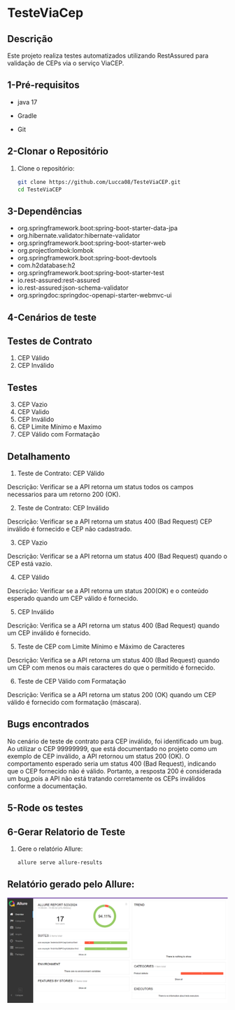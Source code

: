 # TesteViaCep

## Descrição

Este projeto realiza testes automatizados utilizando RestAssured para validação de CEPs via o serviço ViaCEP.

## 1-Pré-requisitos 

- java 17

- Gradle 

- Git 


## 2-Clonar o Repositório

1. Clone o repositório:
    ```bash
    git clone https://github.com/Lucca08/TesteViaCEP.git
    cd TesteViaCEP
    ```

## 3-Dependências

- org.springframework.boot:spring-boot-starter-data-jpa
- org.hibernate.validator:hibernate-validator
- org.springframework.boot:spring-boot-starter-web
- org.projectlombok:lombok
- org.springframework.boot:spring-boot-devtools
- com.h2database:h2
- org.springframework.boot:spring-boot-starter-test
- io.rest-assured:rest-assured
- io.rest-assured:json-schema-validator
- org.springdoc:springdoc-openapi-starter-webmvc-ui



## 4-Cenários de teste

## Testes de Contrato 

1. CEP Válido
2. CEP Inválido 

## Testes 

3. CEP Vazio
4. CEP Valido
5. CEP Inválido
6. CEP Limite Mínimo e Maximo
7. CEP Válido com Formatação

## Detalhamento 

1. Teste de Contrato: CEP Válido

Descrição: Verificar se a API retorna um status
todos os campos necessarios para um retorno 200 (OK).

2. Teste de Contrato: CEP Inválido

Descrição: Verificar se a API retorna um status 400
(Bad Request) CEP inválido é fornecido e CEP não cadastrado.

3. CEP Vazio

Descrição: Verificar se a API retorna um status 400
(Bad Request) quando o CEP está vazio.

4. CEP Válido

Descrição: Verificar se a API retorna um status 200(OK) e o conteúdo esperado quando um CEP válido é fornecido.

5. CEP Inválido

Descrição: Verifica se a API retorna um status 400
(Bad Request) quando um CEP inválido é fornecido.

5. Teste de CEP com Limite Mínimo e Máximo de Caracteres

Descrição: Verifica se a API retorna um status 400
(Bad Request) quando um CEP com menos ou mais caracteres do que o permitido é fornecido.

6. Teste de CEP Válido com Formatação

Descrição: Verifica se a API retorna um status 200 (OK) quando um CEP válido é fornecido com formatação (máscara).

## Bugs encontrados


No cenário de teste de contrato para CEP inválido, 
foi identificado um bug. Ao utilizar o CEP
99999999, que está documentado no projeto como um 
exemplo de CEP inválido, a API retornou um status 
200 (OK). O comportamento esperado seria um status
400 (Bad Request), indicando que o CEP fornecido 
não é válido. Portanto, a resposta 200 é 
considerada um bug,pois a API não está tratando 
corretamente os CEPs inválidos conforme a 
documentação.

## 5-Rode os testes 



## 6-Gerar Relatorio de Teste

1. Gere o relatório Allure:
    ```bash
    allure serve allure-results
    ```

## Relatório gerado pelo Allure:

![Imagem do Relatório](src/main/resources/img/relatorio.png)